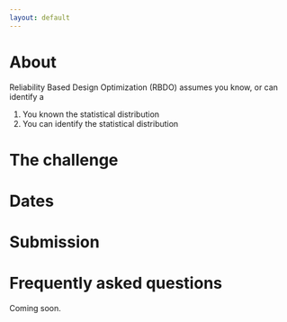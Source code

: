 ```yaml
---
layout: default
---
```


# About

Reliability Based Design Optimization (RBDO) assumes you know, or can identify a 

1. You known the statistical distribution
2. You can identify the statistical distribution


# The challenge

# Dates

# Submission

# Frequently asked questions

Coming soon.
